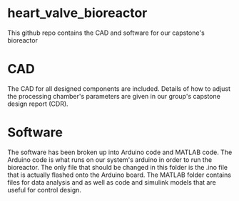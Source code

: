 # heart_valve_bioreactor
This github repo contains the CAD and software for our capstone's bioreactor

# CAD
The CAD for all designed components are included. Details of how to adjust the processing chamber's parameters are given in our group's capstone design report (CDR).

# Software
The software has been broken up into Arduino code and MATLAB code. The Arduino code is what runs on our system's arduino in order to run the bioreactor. The only file that should be changed in this folder is the .ino file that is actually flashed onto the Arduino board. The MATLAB folder contains files for data analysis and as well as code and simulink models that are useful for control design.
